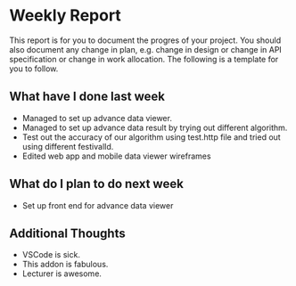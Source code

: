 # Weekly Report

This report is for you to document the progres of your project. You should also document any change in plan, e.g. change in design or change in API specification or change in work allocation. The following is a template for you to follow.

## What have I done last week

-  Managed to set up advance data viewer.
-  Managed to set up advance data result by trying out different algorithm.
-  Test out the accuracy of our algorithm using test.http file and tried out using  different festivalId.
- Edited web app and mobile data viewer wireframes


## What do I plan to do next week

-  Set up front end for advance data viewer

## Additional Thoughts

-   VSCode is sick.
-   This addon is fabulous.
-   Lecturer is awesome.
